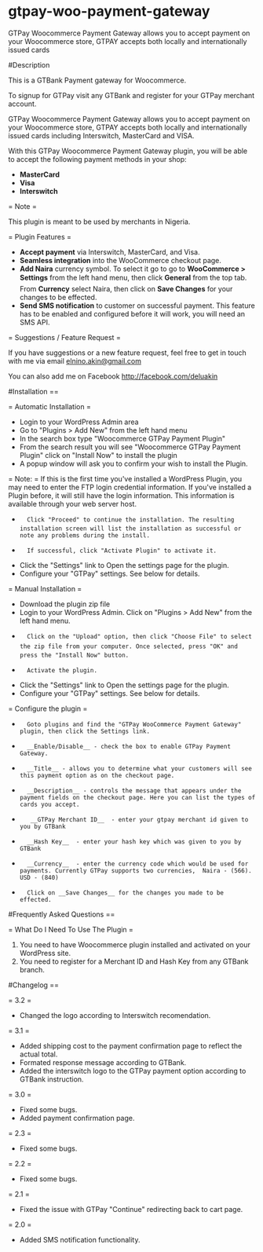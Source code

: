 # gtpay-woo-payment-gateway
GTPay Woocommerce Payment Gateway allows you to accept payment on your Woocommerce store, GTPAY accepts both locally and internationally issued cards

#Description

This is a GTBank Payment gateway for Woocommerce.

To signup for GTPay visit any GTBank and register for your GTPay merchant account.

GTPay Woocommerce Payment Gateway allows you to accept payment on your Woocommerce store, GTPAY accepts both locally and internationally issued cards including Interswitch, MasterCard and VISA.

With this GTPay Woocommerce Payment Gateway plugin, you will be able to accept the following payment methods in your shop:

* __MasterCard__
* __Visa__
* __Interswitch__

= Note =

This plugin is meant to be used by merchants in Nigeria.

= Plugin Features =

*   __Accept payment__ via Interswitch, MasterCard, and Visa.
* 	__Seamless integration__ into the WooCommerce checkout page.
* 	__Add Naira__ currency symbol. To select it go to go to __WooCommerce > Settings__ from the left hand menu, then click __General__ from the top tab. From __Currency__ select Naira, then click on __Save Changes__ for your changes to be effected.
* 	__Send SMS notification__ to customer on successful payment. This feature has to be enabled and configured before it will work, you will need an SMS API.


= Suggestions / Feature Request =

If you have suggestions or a new feature request, feel free to get in touch with me via email elnino.akin@gmail.com

You can also add me on Facebook http://facebook.com/deluakin



#Installation ==

= Automatic Installation =
* 	Login to your WordPress Admin area
* 	Go to "Plugins > Add New" from the left hand menu
* 	In the search box type "Woocommerce GTPay Payment Plugin"
*	From the search result you will see "Woocommerce GTPay Payment Plugin" click on "Install Now" to install the plugin
*	A popup window will ask you to confirm your wish to install the Plugin.

= Note: =
If this is the first time you've installed a WordPress Plugin, you may need to enter the FTP login credential information. If you've installed a Plugin before, it will still have the login information. This information is available through your web server host.

*       Click "Proceed" to continue the installation. The resulting installation screen will list the installation as successful or note any problems during the install.
*       If successful, click "Activate Plugin" to activate it.
* 	Click the "Settings" link to Open the settings page for the plugin.
*	Configure your "GTPay" settings. See below for details.

= Manual Installation =
* 	Download the plugin zip file
* 	Login to your WordPress Admin. Click on "Plugins > Add New" from the left hand menu.
*       Click on the "Upload" option, then click "Choose File" to select the zip file from your computer. Once selected, press "OK" and press the "Install Now" button.
*       Activate the plugin.
* 	Click the "Settings" link to Open the settings page for the plugin.
*	Configure your "GTPay" settings. See below for details.



= Configure the plugin =
*       Goto plugins and find the "GTPay WooCommerce Payment Gateway" plugin, then click the Settings link.
*       __Enable/Disable__ - check the box to enable GTPay Payment Gateway.
*       __Title__ - allows you to determine what your customers will see this payment option as on the checkout page.
*       __Description__ - controls the message that appears under the payment fields on the checkout page. Here you can list the types of cards you accept.
*        __GTPay Merchant ID__  - enter your gtpay merchant id given to you by GTBank
*       __Hash Key__  - enter your hash key which was given to you by GTBank
*       __Currency__  - enter the currency code which would be used for payments. Currently GTPay supports two currencies,  Naira - (566). USD - (840)
*       Click on __Save Changes__ for the changes you made to be effected.





#Frequently Asked Questions ==

= What Do I Need To Use The Plugin =

1.	You need to have Woocommerce plugin installed and activated on your WordPress site.
2.	You need to register for a Merchant ID and Hash Key from any GTBank branch.



#Changelog ==

= 3.2 =
*   Changed the logo according to Interswitch recomendation.

= 3.1 =
*   Added shipping cost to the payment confirmation page to reflect the actual total.
*   Formated response message according to GTBank.
*   Added the interswitch logo to the GTPay payment option according to GTBank instruction.

= 3.0 =
*   Fixed some bugs.
*   Added payment confirmation page.

= 2.3 =
*   Fixed some bugs.

= 2.2 =
*   Fixed some bugs.

= 2.1 =
* Fixed the issue with GTPay "Continue" redirecting back to cart page.

= 2.0 =
*   Added SMS notification functionality.